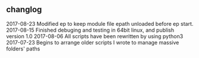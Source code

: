 changlog
--------
2017-08-23 Modified ep to keep module file epath unloaded before ep start.
2017-08-15 Finished debuging and testing in 64bit linux, and publish version 1.0 
2017-08-06 All scripts have been rewritten by using python3
2017-07-23 Begins to arrange older scripts I wrote to manage massive folders' paths
